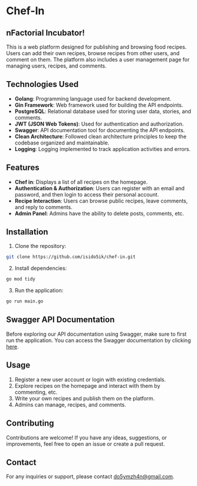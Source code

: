 # Chef-In
## nFactorial Incubator!

This is a web platform designed for publishing and browsing food recipes.
Users can add their own recipes, browse recipes from other users, and comment on them.
The platform also includes a user management page for managing users, recipes, and comments.

## Technologies Used
- **Golang**: Programming language used for backend development.
- **Gin Framework**: Web framework used for building the API endpoints.
- **PostgreSQL**: Relational database used for storing user data, stories, and comments.
- **JWT (JSON Web Tokens)**: Used for authentication and authorization.
- **Swagger**: API documentation tool for documenting the API endpoints.
- **Clean Architecture**: Followed clean architecture principles to keep the codebase organized and maintainable.
- **Logging**: Logging implemented to track application activities and errors.

## Features
- **Chef in**: Displays a list of all recipes on the homepage.
- **Authentication & Authorization**: Users can register with an email and password, and then login to access their personal account.
- **Recipe Interaction**: Users can browse public recipes, leave comments, and reply to comments.
- **Admin Panel**: Admins have the ability to delete posts, comments, etc.

## Installation
1. Clone the repository:

```bash
git clone https://github.com/isido5ik/chef-in.git
```
2. Install dependencies:
```bash
go mod tidy
```
3. Run the application:
```bash
go run main.go
```
## Swagger API Documentation

Before exploring our API documentation using Swagger, make sure to first run the application. 
You can access the Swagger documentation by clicking [here](http://localhost:8000/swagger/index.html#/).


## Usage
1. Register a new user account or login with existing credentials.
2. Explore recipes on the homepage and interact with them by commenting, etc.
3. Write your own recipes and publish them on the platform.
4. Admins can manage, recipes, and comments.

## Contributing
Contributions are welcome! If you have any ideas, suggestions, or improvements, feel free to open an issue or create a pull request.

## Contact
For any inquiries or support, please contact do5ymzh4n@gmail.com.
